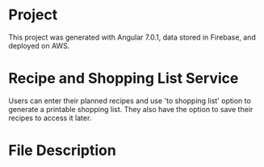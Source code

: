# Project

This project was generated with Angular 7.0.1, data stored in Firebase, and deployed on AWS.

# Recipe and Shopping List Service

Users can enter their planned recipes and use 'to shopping list' option to generate a printable shopping list.
They also have the option to save their recipes to access it later.

# File Description
